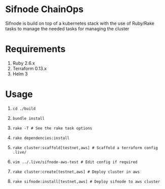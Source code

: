 # Sifnode ChainOps

Sifnode is build on top of a kubernetes stack with the use of Ruby/Rake tasks to manage the needed tasks for managing the cluster

# Requirements

1. Ruby 2.6.x
2. Terraform 0.13.x
3. Helm 3

# Usage

1. `cd ./build`

2. `bundle install`

3. `rake -T # See the rake task options` 

4. `rake dependencies:install`

5.  `rake cluster:scaffold[testnet,aws] # Scaffold a terraform config .live/` 

6.  `vim ../.live/sifnode-aws-test # Edit config if required`

7.  `rake cluster:create[testnet,aws] # Deploy cluster in aws` 

8. `rake sifnode:install[testnet,aws] # Deploy sifnode to aws cluster`
